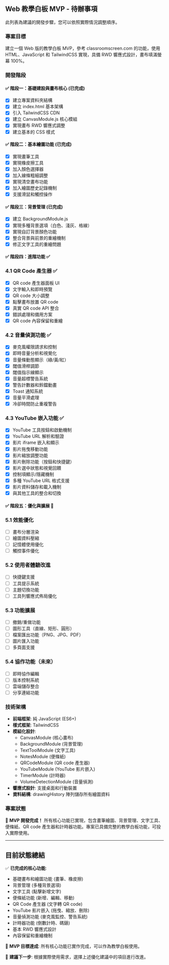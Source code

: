 ## Web 教學白板 MVP - 待辦事項

此列表為建議的開發步驟，您可以依照實際情況調整順序。

### 專案目標
建立一個 Web 版的教學白板 MVP，參考 classroomscreen.com 的功能，使用 HTML、JavaScript 和 TailwindCSS 實現，具備 RWD 響應式設計，畫布填滿螢幕 100%。

### 開發階段

#### ✅ 階段一：基礎建設與畫布核心 (已完成)
- [x] 建立專案資料夾結構
- [x] 建立 index.html 基本架構
- [x] 引入 TailwindCSS CDN
- [x] 建立 CanvasModule.js 核心模組
- [x] 實現畫布 RWD 響應式調整
- [x] 建立基本的 CSS 樣式

#### ✅ 階段二：基本繪圖功能 (已完成)
- [x] 實現畫筆工具
- [x] 實現橡皮擦工具
- [x] 加入顏色選擇器
- [x] 加入線條粗細調整
- [x] 實現清空畫布功能
- [x] 加入繪圖歷史記錄機制
- [x] 支援滑鼠和觸控操作

#### ✅ 階段三：背景管理 (已完成)
- [x] 建立 BackgroundModule.js
- [x] 實現多種背景選項（白色、淺灰、格線）
- [x] 實現自訂背景顏色功能
- [x] 整合背景與前景的重繪機制
- [x] 修正文字工具的重繪問題

#### ✅ 階段四：進階功能 ✅

### 4.1 QR Code 產生器 ✅
- [x] QR code 產生器面板 UI
- [x] 文字輸入和即時預覽
- [x] QR code 大小調整
- [x] 點擊畫布放置 QR code
- [x] 真實 QR code API 整合
- [x] 錯誤處理和備用方案
- [x] QR code 內容保留和重繪

### 4.2 音量偵測功能 ✅
- [x] 麥克風權限請求和控制
- [x] 即時音量分析和視覺化
- [x] 音量條動態顯示（綠/黃/紅）
- [x] 閾值滑桿調節
- [x] 閾值指示線顯示
- [x] 音量超標警告系統
- [x] 警告計數器和鈴鐺動畫
- [x] Toast 通知系統
- [x] 音量平滑處理
- [x] 冷卻時間防止重複警告

### 4.3 YouTube 嵌入功能 ✅
- [x] YouTube 工具按鈕和啟動機制
- [x] YouTube URL 解析和驗證
- [x] 影片 iframe 嵌入和顯示
- [x] 影片拖曳移動功能
- [x] 影片縮放調整功能
- [x] 影片刪除功能（按鈕和快捷鍵）
- [x] 影片選中狀態和視覺回饋
- [x] 控制項顯示/隱藏機制
- [x] 多種 YouTube URL 格式支援
- [x] 影片資料儲存和載入機制
- [x] 與其他工具的整合和切換

#### ✅ 階段五：優化與擴展 🔄

### 5.1 效能優化
- [ ] 畫布分層渲染
- [ ] 繪圖資料壓縮
- [ ] 記憶體使用優化
- [ ] 觸控事件優化

### 5.2 使用者體驗改進
- [ ] 快捷鍵支援
- [ ] 工具提示系統
- [ ] 主題切換功能
- [ ] 工具列響應式佈局優化

### 5.3 功能擴展
- [ ] 撤銷/重做功能
- [ ] 圖形工具（直線、矩形、圓形）
- [ ] 檔案匯出功能（PNG、JPG、PDF）
- [ ] 圖片匯入功能
- [ ] 多頁面支援

### 5.4 協作功能（未來）
- [ ] 即時協作編輯
- [ ] 版本控制系統
- [ ] 雲端儲存整合
- [ ] 分享連結功能

### 技術架構
- **前端框架**: 純 JavaScript (ES6+)
- **樣式框架**: TailwindCSS
- **模組化設計**: 
  - CanvasModule (核心畫布)
  - BackgroundModule (背景管理)
  - TextToolModule (文字工具)
  - NotesModule (便條紙)
  - QRCodeModule (QR code 產生器)
  - YouTubeModule (YouTube 影片嵌入)
  - TimerModule (計時器)
  - VolumeDetectionModule (音量偵測)
- **響應式設計**: 支援桌面和行動裝置
- **資料結構**: drawingHistory 陣列儲存所有繪圖資料

### 專案狀態
🎉 **MVP 開發完成！** 所有核心功能已實現，包含畫筆繪圖、背景管理、文字工具、便條紙、QR code 產生器和計時器功能。專案已具備完整的教學白板功能，可投入實際使用。

---

## 目前狀態總結

✅ **已完成的核心功能**:
- 基礎畫布和繪圖功能 (畫筆、橡皮擦)
- 背景管理 (多種背景選項)
- 文字工具 (點擊新增文字)
- 便條紙功能 (新增、編輯、移動)
- QR Code 產生器 (文字轉 QR code)
- YouTube 影片嵌入 (拖曳、縮放、刪除)
- 音量偵測功能 (麥克風監控、警告系統)
- 計時器功能 (倒數計時、碼錶)
- 基本 RWD 響應式設計
- 內容保留和重繪機制

🎯 **MVP 目標達成**: 所有核心功能已實作完成，可以作為教學白板使用。

🔄 **建議下一步**: 根據實際使用需求，選擇上述優化建議中的項目進行改進。 